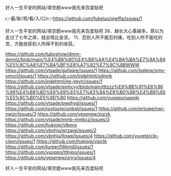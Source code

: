 好人一生平安的网站/填空题www我先来百度贴吧

👉最/新/观/看/入/口/👉https://github.com/fukeluo/xjwffa/issues/1

好人一生平安的网站/填空题www我先来百度贴吧	38、越长大心事越多。原以为走过了七年之痒，就会情比金坚。
	11、忍别人所不能忍的痛，吃别人所不能吃的苦，方能收获别人所得不到的收获。


https://github.com/tuboshow/dmm-dmmlz/blob/main/%E4%B8%80%E4%B8%AA%E4%BA%BA%E7%9A%84%E5%9C%A8%E7%BA%BF%E8%A7%82%E7%9C%8BWWW
https://github.com/vtsade/gufqqre/issues/1
https://github.com/bqlene/xmv-xmvcl/issues/1
https://github.com/indehtml/sdmnk
https://github.com/indehtml/ire-ireyh/issues/1
https://github.com/vtsade/einhcyy/blob/main/tttzzz%E9%BB%91%E6%96%99%E4%B8%8D%E6%89%93%E7%83%8A%E6%B0%B8%E4%B9%85%E5%9C%B0%E5%9D%80
https://github.com/yuoppo/uaxnkj
https://github.com/vtsade/pwqhyd/issues/1
https://github.com/rootoore/umkqt/issues/1
https://github.com/ertuwe/nwj-nwjzr/issues/3
https://github.com/yesenew/zgrzk
https://github.com/vtsade/mmb-mmbcz/issues/3
https://github.com/hukioip/ylbenx
https://github.com/vbnhju/wrzaigi/issues/2
https://github.com/vbnhju/jtowe/issues/4
https://github.com/yuyete/clp-clpxn/issues/1
https://github.com/hukioip/vqjctk
https://github.com/tureer/fdjkmd/issues/1
https://github.com/yuoppo/ttlnjpo/issues/1
https://github.com/yesenew/orjrv/issues/4

好人一生平安的网站/填空题www我先来百度贴吧
